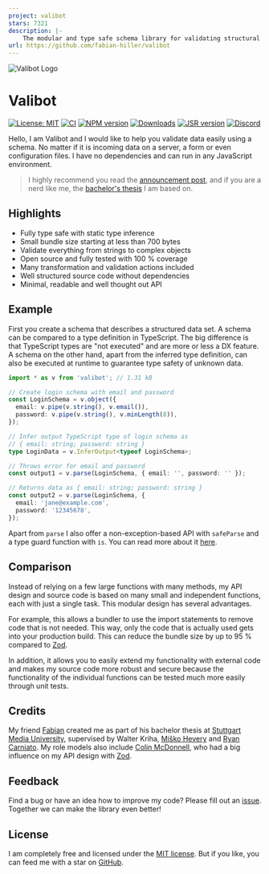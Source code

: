 ```yaml
---
project: valibot
stars: 7321
description: |-
    The modular and type safe schema library for validating structural data 🤖
url: https://github.com/fabian-hiller/valibot
---
```


![Valibot Logo](https://github.com/fabian-hiller/valibot/blob/main/valibot.jpg?raw=true)

# Valibot

[![License: MIT][license-image]][license-url]
[![CI][ci-image]][ci-url]
[![NPM version][npm-image]][npm-url]
[![Downloads][downloads-image]][npm-url]
[![JSR version][jsr-image]][jsr-url]
[![Discord][discord-image]][discord-url]

Hello, I am Valibot and I would like to help you validate data easily using a schema. No matter if it is incoming data on a server, a form or even configuration files. I have no dependencies and can run in any JavaScript environment.

> I highly recommend you read the [announcement post](https://www.builder.io/blog/introducing-valibot), and if you are a nerd like me, the [bachelor's thesis](https://valibot.dev/thesis.pdf) I am based on.

## Highlights

- Fully type safe with static type inference
- Small bundle size starting at less than 700 bytes
- Validate everything from strings to complex objects
- Open source and fully tested with 100 % coverage
- Many transformation and validation actions included
- Well structured source code without dependencies
- Minimal, readable and well thought out API

## Example

First you create a schema that describes a structured data set. A schema can be compared to a type definition in TypeScript. The big difference is that TypeScript types are "not executed" and are more or less a DX feature. A schema on the other hand, apart from the inferred type definition, can also be executed at runtime to guarantee type safety of unknown data.

<!-- prettier-ignore -->
```ts
import * as v from 'valibot'; // 1.31 kB

// Create login schema with email and password
const LoginSchema = v.object({
  email: v.pipe(v.string(), v.email()),
  password: v.pipe(v.string(), v.minLength(8)),
});

// Infer output TypeScript type of login schema as
// { email: string; password: string }
type LoginData = v.InferOutput<typeof LoginSchema>;

// Throws error for email and password
const output1 = v.parse(LoginSchema, { email: '', password: '' });

// Returns data as { email: string; password: string }
const output2 = v.parse(LoginSchema, {
  email: 'jane@example.com',
  password: '12345678',
});
```

Apart from `parse` I also offer a non-exception-based API with `safeParse` and a type guard function with `is`. You can read more about it [here](https://valibot.dev/guides/parse-data/).

## Comparison

Instead of relying on a few large functions with many methods, my API design and source code is based on many small and independent functions, each with just a single task. This modular design has several advantages.

For example, this allows a bundler to use the import statements to remove code that is not needed. This way, only the code that is actually used gets into your production build. This can reduce the bundle size by up to 95 % compared to [Zod](https://zod.dev/).

In addition, it allows you to easily extend my functionality with external code and makes my source code more robust and secure because the functionality of the individual functions can be tested much more easily through unit tests.

## Credits

My friend [Fabian](https://x.com/FabianHiller) created me as part of his bachelor thesis at [Stuttgart Media University](https://www.hdm-stuttgart.de/en/), supervised by Walter Kriha, [Miško Hevery](https://x.com/mhevery) and [Ryan Carniato](https://x.com/RyanCarniato). My role models also include [Colin McDonnell](https://x.com/colinhacks), who had a big influence on my API design with [Zod](https://zod.dev/).

## Feedback

Find a bug or have an idea how to improve my code? Please fill out an [issue](https://github.com/fabian-hiller/valibot/issues/new). Together we can make the library even better!

## License

I am completely free and licensed under the [MIT license](https://github.com/fabian-hiller/valibot/blob/main/LICENSE.md). But if you like, you can feed me with a star on [GitHub](https://github.com/fabian-hiller/valibot).

[license-image]: https://img.shields.io/badge/License-MIT-brightgreen.svg?style=flat-square
[license-url]: https://opensource.org/licenses/MIT
[ci-image]: https://img.shields.io/github/actions/workflow/status/fabian-hiller/valibot/ci.yml?branch=main&logo=github&style=flat-square
[ci-url]: https://github.com/fabian-hiller/valibot/actions/workflows/ci.yml
[npm-image]: https://img.shields.io/npm/v/valibot.svg?style=flat-square
[npm-url]: https://npmjs.org/package/valibot
[downloads-image]: https://img.shields.io/npm/dm/valibot.svg?style=flat-square
[jsr-image]: https://jsr.io/badges/@valibot/valibot?style=flat-square
[jsr-url]: https://jsr.io/@valibot/valibot
[discord-image]: https://img.shields.io/discord/1252985447273992222?label=Discord&style=flat-square
[discord-url]: https://discord.gg/tkMjQACf2P

